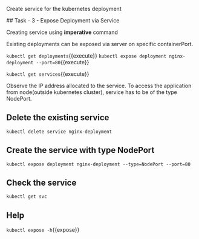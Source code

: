 Create service for the kubernetes deployment

## Task - 3 - Expose Deployment via Service

Creating service using **imperative** command

Existing deployments can be exposed via server on specific containerPort.

`kubectl get deployments`{{execute}}
`kubectl expose deployment nginx-deployment --port=80`{{execute}}

`kubectl get services`{{execute}}

Observe the IP address allocated to the service.
To access the application from node(outside kubernetes cluster), service has to be of the type NodePort.

## Delete the existing service
`kubectl delete service nginx-deployment`

## Create the service with type NodePort
`kubectl expose deployment nginx-deployment --type=NodePort --port=80`

## Check the service

`kubectl get svc`

## Help
`kubectl expose -h`{{expose}}



